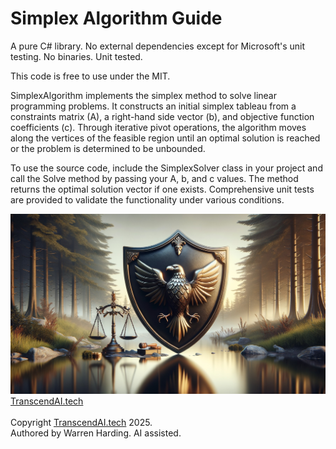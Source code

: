 
# Simplex Algorithm Guide

A pure C# library. No external dependencies except for Microsoft's unit testing. No binaries. Unit tested.

This code is free to use under the MIT.

SimplexAlgorithm implements the simplex method to solve linear programming problems. It constructs an initial simplex tableau from a constraints matrix (A), a right-hand side vector (b), and objective function coefficients (c). Through iterative pivot operations, the algorithm moves along the vertices of the feasible region until an optimal solution is reached or the problem is determined to be unbounded.

To use the source code, include the SimplexSolver class in your project and call the Solve method by passing your A, b, and c values. The method returns the optimal solution vector if one exists. Comprehensive unit tests are provided to validate the functionality under various conditions.

![AI Image](aiimage.jpg)
[TranscendAI.tech](https://TranscendAI.tech)<br>
<br>
Copyright [TranscendAI.tech](https://TranscendAI.tech) 2025.</br>
Authored by Warren Harding. AI assisted.</br>

